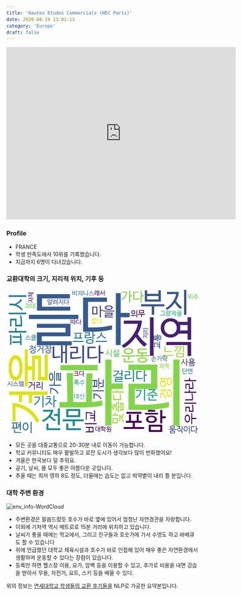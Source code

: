 ```yaml
---
title: 'Hautes Etudes Commercials (HEC Paris)'
date: 2020-08-19 13:01:13
category: 'Europe'
draft: false
---
```


<iframe
width="600"
height="450"
frameborder="0" style="border:0"
src="https://www.google.com/maps/embed/v1/place?key=AIzaSyC9e1AME-pVmWC4hBpFdu5S4dKzyepa3HQ&q=Hautes+Etudes+Commercials+(HEC+Paris)&center=48.757334,2.1693947000000002&zoom=14" allowfullscreen>
</iframe>

### Profile

* FRANCE
* 학생 만족도에서 10위를 기록했습니다.
* 지금까지 6명이 다녀갔습니다. 

### 교환대학의 크기, 지리적 위치, 기후 등

![gen_info-WordCloud](../univ_wordclouds_okt/gen_info/FR000007_gen_info_okt.png)

* 모든 곳을 대중교통으로 20-30분 내로 이동이 가능합니다.
* 학교 커뮤니티도 매우 활발하고 로잔 도시가 생각보다 많이 번화했어요!
* 겨울은 한국보다 덜 추워요.
* 공기, 날씨, 물 모두 좋은 아름다운 곳입니다.
* 추울 때는 최저 영하 8도 정도, 더울때는 습도는 없고 뙤약볕이 내리 쬘 분입니다.

### 대학 주변 환경

![env_info-WordCloud](../univ_wordclouds_okt/env_info/FR000007_env_info_okt.png)

* 주변환경은 말씀드렸듯 호수가 바로 옆에 있어서 엄청난 자연경관을 자랑합니다.
* 이외에 기차역 역시 메트로로 15분 거리에 위치하고 있습니다.
* 날씨가 좋을 때에는 학교에서, 그리고 친구들과 호숫가에 가서 수영도 하고 바베큐도 할 수 있습니다
* 위에 언급했던 대학교 체육시설과 호수가 바로 인접해 있어 매우 좋은 자연환경에서 생활하며 운동할 수 있다는 장점이 있습니다.
* 등록만 하면 헬스장 이용, 요가, 암벽 등을 이용할 수 있고, 추가로 비용을 내면 강습을 받아서 무용, 자전거, 요트, 스키 등을 배울 수 있다.


위의 정보는 [연세대학교 학생들의 교환 후기들을](http://oia.yonsei.ac.kr/partner/expReport.asp?ucode=FR000007&bgbn=A) NLP로 가공한 요약본입니다. 
